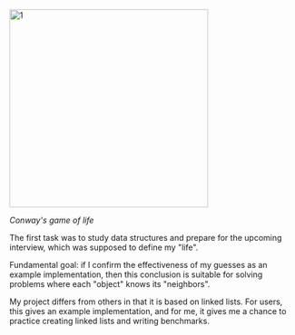 <img width="350" alt="1" src="https://user-images.githubusercontent.com/106025193/169708360-9cafe8c8-b6f7-4b43-9589-4587419426a5.png">

*Conway's game of life*

The first task was to study data structures and prepare for the upcoming interview, which was supposed to define my "life".

Fundamental goal: if I confirm the effectiveness of my guesses as an example implementation, then this conclusion is suitable for solving problems where each "object" knows its "neighbors".

My project differs from others in that it is based on linked lists.
For users, this gives an example implementation, and for me, it gives me a chance to practice creating linked lists and writing benchmarks.
